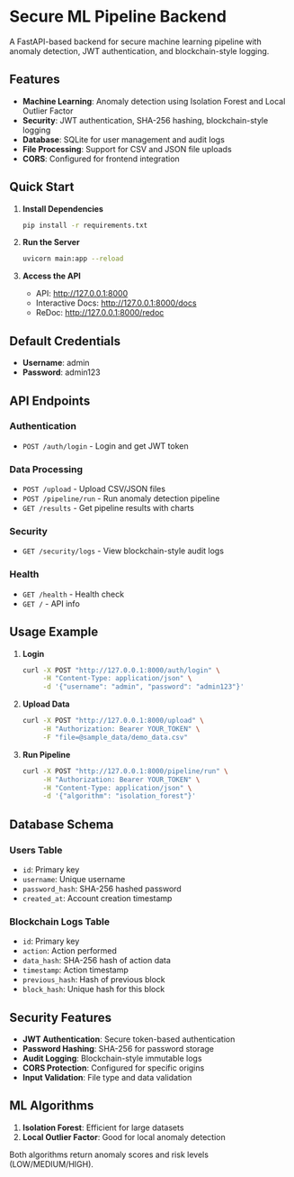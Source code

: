 # Secure ML Pipeline Backend

A FastAPI-based backend for secure machine learning pipeline with anomaly detection, JWT authentication, and blockchain-style logging.

## Features

- **Machine Learning**: Anomaly detection using Isolation Forest and Local Outlier Factor
- **Security**: JWT authentication, SHA-256 hashing, blockchain-style logging
- **Database**: SQLite for user management and audit logs
- **File Processing**: Support for CSV and JSON file uploads
- **CORS**: Configured for frontend integration

## Quick Start

1. **Install Dependencies**
   ```bash
   pip install -r requirements.txt
   ```

2. **Run the Server**
   ```bash
   uvicorn main:app --reload
   ```

3. **Access the API**
   - API: http://127.0.0.1:8000
   - Interactive Docs: http://127.0.0.1:8000/docs
   - ReDoc: http://127.0.0.1:8000/redoc

## Default Credentials

- **Username**: admin
- **Password**: admin123

## API Endpoints

### Authentication
- `POST /auth/login` - Login and get JWT token

### Data Processing
- `POST /upload` - Upload CSV/JSON files
- `POST /pipeline/run` - Run anomaly detection pipeline
- `GET /results` - Get pipeline results with charts

### Security
- `GET /security/logs` - View blockchain-style audit logs

### Health
- `GET /health` - Health check
- `GET /` - API info

## Usage Example

1. **Login**
   ```bash
   curl -X POST "http://127.0.0.1:8000/auth/login" \
        -H "Content-Type: application/json" \
        -d '{"username": "admin", "password": "admin123"}'
   ```

2. **Upload Data**
   ```bash
   curl -X POST "http://127.0.0.1:8000/upload" \
        -H "Authorization: Bearer YOUR_TOKEN" \
        -F "file=@sample_data/demo_data.csv"
   ```

3. **Run Pipeline**
   ```bash
   curl -X POST "http://127.0.0.1:8000/pipeline/run" \
        -H "Authorization: Bearer YOUR_TOKEN" \
        -H "Content-Type: application/json" \
        -d '{"algorithm": "isolation_forest"}'
   ```

## Database Schema

### Users Table
- `id`: Primary key
- `username`: Unique username
- `password_hash`: SHA-256 hashed password
- `created_at`: Account creation timestamp

### Blockchain Logs Table
- `id`: Primary key
- `action`: Action performed
- `data_hash`: SHA-256 hash of action data
- `timestamp`: Action timestamp
- `previous_hash`: Hash of previous block
- `block_hash`: Unique hash for this block

## Security Features

- **JWT Authentication**: Secure token-based authentication
- **Password Hashing**: SHA-256 for password storage
- **Audit Logging**: Blockchain-style immutable logs
- **CORS Protection**: Configured for specific origins
- **Input Validation**: File type and data validation

## ML Algorithms

1. **Isolation Forest**: Efficient for large datasets
2. **Local Outlier Factor**: Good for local anomaly detection

Both algorithms return anomaly scores and risk levels (LOW/MEDIUM/HIGH).